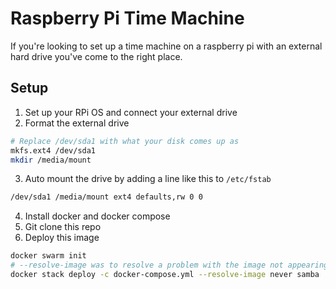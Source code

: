 # Raspberry Pi Time Machine

If you're looking to set up a time machine on a raspberry pi with an external hard drive you've come to the right place.

## Setup

1. Set up your RPi OS and connect your external drive
2. Format the external drive

```sh
# Replace /dev/sda1 with what your disk comes up as
mkfs.ext4 /dev/sda1
mkdir /media/mount
```

3. Auto mount the drive by adding a line like this to `/etc/fstab`

```sh
/dev/sda1 /media/mount ext4 defaults,rw 0 0
```

4. Install docker and docker compose
5. Git clone this repo
6. Deploy this image

```sh
docker swarm init
# --resolve-image was to resolve a problem with the image not appearing to be the right architecture
docker stack deploy -c docker-compose.yml --resolve-image never samba
```

